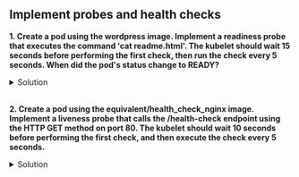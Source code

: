 ## Implement probes and health checks

**1. Create a pod using the wordpress image. Implement a readiness probe that executes the command 'cat readme.html'. The kubelet should wait 15 seconds before performing the first check, then run the check every 5 seconds. When did the pod's status change to READY?**

<details><summary>Solution</summary>

<p>

```bash
kubectl run wordpress --image=wordpress --dry-run=client -o yaml > wordpress.yaml
vim wordpress.yaml
```

```YAML
apiVersion: v1
kind: Pod
metadata:
  creationTimestamp: null
  labels:
    run: wordpress
  name: wordpress
spec:
  containers:
  - image: wordpress
    name: wordpress
    resources: {}
    readinessProbe:              #add
      exec:                      #add
        command:                 #add
        - cat                    #add
        - readme.html            #add
      initialDelaySeconds: 15    #add
      periodSeconds: 5           #add
  dnsPolicy: ClusterFirst
  restartPolicy: Always
status: {}
```
The pod's status changes to READY when the readiness probe succeeds

</p>
</details>

<br/>

**2.	Create a pod using the equivalent/health_check_nginx image. Implement a liveness probe that calls the /health-check endpoint using the HTTP GET method on port 80. The kubelet should wait 10 seconds before performing the first check, and then execute the check every 5 seconds.**

<details><summary>Solution</summary>

<p>

```YAML
apiVersion: v1
kind: Pod
metadata:
  labels:
    run: nginx-health
  name: nginx-health
spec:
  containers:
  - image: equivalent/health_check_nginx
    name: nginx-health
    livenessProbe:
      httpGet:
        path: /health-check
        port: 80
      initialDelaySeconds: 10
      periodSeconds: 5
  dnsPolicy: ClusterFirst
  restartPolicy: Always
```

</p>
</details>